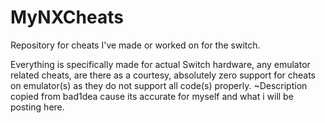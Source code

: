 # MyNXCheats
Repository for cheats I've made or worked on for the switch.

Everything is specifically made for actual Switch hardware, any emulator related cheats, are there as a courtesy, absolutely zero support for cheats on emulator(s) as they do not support all code(s) properly. ~Description copied from bad1dea cause its accurate for myself and what i will be posting here.

